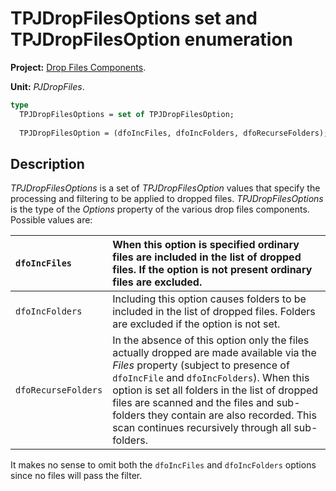 # TPJDropFilesOptions set and TPJDropFilesOption enumeration #

**Project:** [Drop Files Components](DropFilesComponents.md).

**Unit:** _PJDropFiles_.

```pascal
type
  TPJDropFilesOptions = set of TPJDropFilesOption;
  
  TPJDropFilesOption = (dfoIncFiles, dfoIncFolders, dfoRecurseFolders);
```

## Description ##

_TPJDropFilesOptions_ is a set of _TPJDropFilesOption_ values that specify the processing and filtering to be applied to dropped files. _TPJDropFilesOptions_ is the type of the _Options_ property of the various drop files components. Possible values are:

| `dfoIncFiles` | When this option is specified ordinary files are included in the list of dropped files. If the option is not present ordinary files are excluded. |
|:--------------|:--------------------------------------------------------------------------------------------------------------------------------------------------|
| `dfoIncFolders` | Including this option causes folders to be included in the list of dropped files. Folders are excluded if the option is not set. |
| `dfoRecurseFolders` | In the absence of this option only the files actually dropped are made available via the _Files_ property (subject to presence of `dfoIncFile` and `dfoIncFolders`). When this option is set all folders in the list of dropped files are scanned and the files and sub-folders they contain are also recorded. This scan continues recursively through all sub-folders. |

It makes no sense to omit both the `dfoIncFiles` and `dfoIncFolders` options since no files will pass the filter.